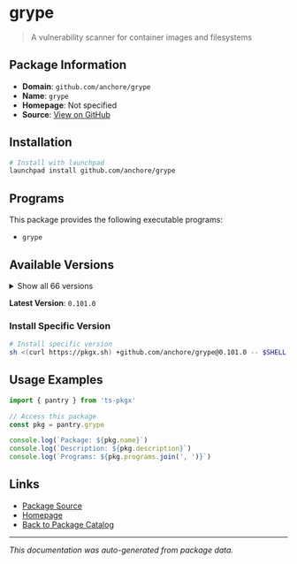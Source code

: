 # grype

> A vulnerability scanner for container images and filesystems

## Package Information

- **Domain**: `github.com/anchore/grype`
- **Name**: `grype`
- **Homepage**: Not specified
- **Source**: [View on GitHub](https://github.com/pkgxdev/pantry/tree/main/projects/github.com/anchore/grype/package.yml)

## Installation

```bash
# Install with launchpad
launchpad install github.com/anchore/grype
```

## Programs

This package provides the following executable programs:

- `grype`

## Available Versions

<details>
<summary>Show all 66 versions</summary>

- `0.101.0`, `0.100.0`, `0.99.1`, `0.99.0`, `0.98.0`
- `0.97.2`, `0.97.1`, `0.97.0`, `0.96.1`, `0.96.0`
- `0.95.0`, `0.94.0`, `0.93.0`, `0.92.2`, `0.92.1`
- `0.92.0`, `0.91.2`, `0.91.1`, `0.91.0`, `0.90.0`
- `0.89.1`, `0.89.0`, `0.88.0`, `0.87.0`, `0.86.1`
- `0.86.0`, `0.85.0`, `0.84.0`, `0.83.0`, `0.82.2`
- `0.82.1`, `0.82.0`, `0.81.0`, `0.80.2`, `0.80.1`
- `0.80.0`, `0.79.6`, `0.79.5`, `0.79.4`, `0.79.3`
- `0.79.2`, `0.79.1`, `0.79.0`, `0.78.0`, `0.77.4`
- `0.77.3`, `0.77.2`, `0.77.1`, `0.77.0`, `0.76.0`
- `0.75.0`, `0.74.7`, `0.74.6`, `0.74.5`, `0.74.4`
- `0.74.3`, `0.74.2`, `0.74.1`, `0.74.0`, `0.73.5`
- `0.73.4`, `0.73.3`, `0.73.2`, `0.73.1`, `0.73.0`
- `0.72.0`

</details>

**Latest Version**: `0.101.0`

### Install Specific Version

```bash
# Install specific version
sh <(curl https://pkgx.sh) +github.com/anchore/grype@0.101.0 -- $SHELL -i
```

## Usage Examples

```typescript
import { pantry } from 'ts-pkgx'

// Access this package
const pkg = pantry.grype

console.log(`Package: ${pkg.name}`)
console.log(`Description: ${pkg.description}`)
console.log(`Programs: ${pkg.programs.join(', ')}`)
```

## Links

- [Package Source](https://github.com/pkgxdev/pantry/tree/main/projects/github.com/anchore/grype/package.yml)
- [Homepage](#)
- [Back to Package Catalog](../../../package-catalog.md)

---

*This documentation was auto-generated from package data.*
